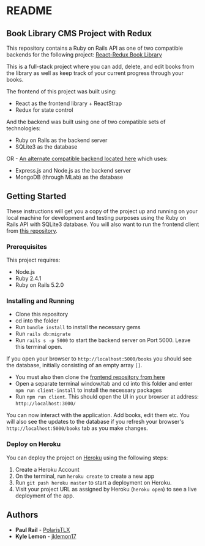 # README

## Book Library CMS Project with Redux

This repository contains a Ruby on Rails API as one of two compatible backends for the following project: [React-Redux Book Library](https://github.com/PolarisTLX/react-redux-book-library)

This is a full-stack project where you can add, delete, and edit books from the library as well as keep track of your current progress through your books.

The frontend of this project was built using:

* React as the frontend library + ReactStrap
* Redux for state control

And the backend was built using one of two compatible sets of technologies:

* Ruby on Rails as the backend server
* SQLite3 as the database

OR - [An alternate compatible backend located here](https://github.com/PolarisTLX/react-redux-book-library) which uses:

* Express.js and Node.js as the backend server
* MongoDB (through MLab) as the database



## Getting Started

These instructions will get you a copy of the project up and running on your local machine for development and testing purposes using the Ruby on Rails API with SQLite3 database.  You will also want to run the frontend client from [this repository](https://github.com/PolarisTLX/react-redux-book-library).

### Prerequisites

This project requires:
* Node.js
* Ruby 2.4.1
* Ruby on Rails 5.2.0

### Installing and Running

* Clone this repository
* cd into the folder
* Run `bundle install` to install the necessary gems
* Run `rails db:migrate`
* Run `rails s -p 5000` to start the backend server on Port 5000. Leave this terminal open.

If you open your browser to `http://localhost:5000/books` you should see the database, initially consisting of an empty array `[]`.


* You must also then clone the [frontend repository from here](https://github.com/PolarisTLX/react-redux-book-library)
* Open a separate terminal window/tab and cd into this folder and enter `npm run client-install` to install the necessary packages
* Run `npm run client`.  This should open the UI in your browser at address: `http://localhost:3000/`

You can now interact with the application. Add books, edit them etc.  You will also see the updates to the database if you refresh your browser's `http://localhost:5000/books` tab as you make changes.



### Deploy on Heroku

You can deploy the project on [Heroku](https://www.heroku.com/) using the following steps:

1. Create a Heroku Account
2. On the terminal, run `heroku create` to create a new app
3. Run `git push heroku master` to start a deployment on Heroku.
4. Visit your project URL as assigned by Heroku (`heroku open`) to see a live deployment of the app.


## Authors

* **Paul Rail** - [PolarisTLX](https://github.com/PolarisTLX)
* **Kyle Lemon** - [jklemon17](https://github.com/jklemon17)
